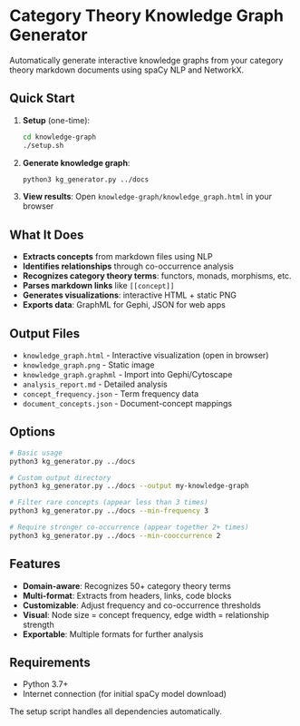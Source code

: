 # Category Theory Knowledge Graph Generator

Automatically generate interactive knowledge graphs from your category theory markdown documents using spaCy NLP and NetworkX.

## Quick Start

1. **Setup** (one-time):
   ```bash
   cd knowledge-graph
   ./setup.sh
   ```

2. **Generate knowledge graph**:
   ```bash
   python3 kg_generator.py ../docs
   ```

3. **View results**: Open `knowledge-graph/knowledge_graph.html` in your browser

## What It Does

- **Extracts concepts** from markdown files using NLP
- **Identifies relationships** through co-occurrence analysis  
- **Recognizes category theory terms**: functors, monads, morphisms, etc.
- **Parses markdown links** like `[[concept]]` 
- **Generates visualizations**: interactive HTML + static PNG
- **Exports data**: GraphML for Gephi, JSON for web apps

## Output Files

- `knowledge_graph.html` - Interactive visualization (open in browser)
- `knowledge_graph.png` - Static image
- `knowledge_graph.graphml` - Import into Gephi/Cytoscape
- `analysis_report.md` - Detailed analysis
- `concept_frequency.json` - Term frequency data
- `document_concepts.json` - Document-concept mappings

## Options

```bash
# Basic usage
python3 kg_generator.py ../docs

# Custom output directory
python3 kg_generator.py ../docs --output my-knowledge-graph

# Filter rare concepts (appear less than 3 times)
python3 kg_generator.py ../docs --min-frequency 3

# Require stronger co-occurrence (appear together 2+ times)
python3 kg_generator.py ../docs --min-cooccurrence 2
```

## Features

- **Domain-aware**: Recognizes 50+ category theory terms
- **Multi-format**: Extracts from headers, links, code blocks
- **Customizable**: Adjust frequency and co-occurrence thresholds
- **Visual**: Node size = concept frequency, edge width = relationship strength
- **Exportable**: Multiple formats for further analysis

## Requirements

- Python 3.7+
- Internet connection (for initial spaCy model download)

The setup script handles all dependencies automatically.
